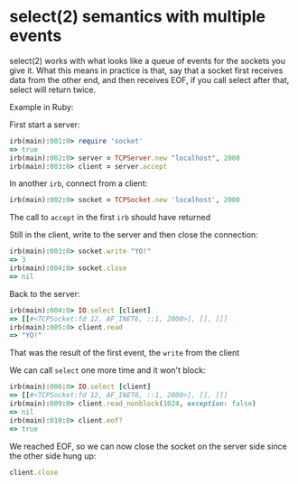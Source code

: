 # select(2) semantics with multiple events

select(2) works with what looks like a queue of events for the sockets you give
it. What this means in practice is that, say that a socket first receives data
from the other end, and then receives EOF, if you call select after that,
select will return twice.

Example in Ruby:

First start a server:

```ruby
irb(main):001:0> require 'socket'
=> true
irb(main):002:0> server = TCPServer.new "localhost", 2000
irb(main):003:0> client = server.accept
```

In another `irb`, connect from a client:

```ruby
irb(main):002:0> socket = TCPSocket.new 'localhost', 2000
```

The call to `accept` in the first `irb` should have returned

Still in the client, write to the server and then close the connection:

```ruby
irb(main):003:0> socket.write "YO!"
=> 3
irb(main):004:0> socket.close
=> nil
```

Back to the server:

```ruby
irb(main):004:0> IO.select [client]
=> [[#<TCPSocket:fd 12, AF_INET6, ::1, 2000>], [], []]
irb(main):005:0> client.read
=> "YO!"
```

That was the result of the first event, the `write` from the client

We can call `select` one more time and it won't block:

``` ruby
irb(main):006:0> IO.select [client]
=> [[#<TCPSocket:fd 12, AF_INET6, ::1, 2000>], [], []]
irb(main):009:0> client.read_nonblock(1024, exception: false)
=> nil
irb(main):010:0> client.eof?
=> true
```

We reached EOF, so we can now close the socket on the server side since the
other side hung up:

```ruby
client.close
```

